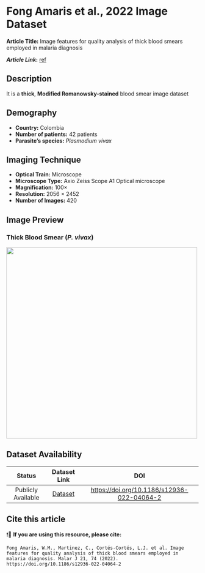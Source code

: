 # **Fong Amaris et al., 2022 Image Dataset**  
**Article Title:** Image features for quality analysis of thick blood smears employed in malaria diagnosis

**_Article Link_:** [ref](https://www.researchgate.net/publication/359064205_Image_features_for_quality_analysis_of_thick_blood_smears_employed_in_malaria_diagnosis)


## **Description**
It is a **thick**, **Modified Romanowsky-stained** blood smear image dataset 


## **Demography**
+ **Country:** Colombia
+ **Number of patients:** 42 patients
+ **Parasite’s species:** _Plasmodium vivax_


## **Imaging Technique**
+ **Optical Train:** Microscope
+ **Microscope Type:** Axio Zeiss Scope A1 Optical microscope
+ **Magnification:** 100×
+ **Resolution:** 2056 × 2452 
+ **Number of Images:** 420


## **Image Preview**
### **Thick Blood Smear (_P. vivax_)**
<img src="https://github.com/ItunuIsewon/Malaria_Blood_Film_Images/blob/main/Images/Amaris%20et%20al..png?raw=true" alt="" width="500">


## **Dataset Availability**

|**Status**|**Dataset Link**|**DOI**|
|:---:|:---:|:---:|
|Publicly Available| [Dataset](https://www.researchgate.net/publication/359064205_Image_features_for_quality_analysis_of_thick_blood_smears_employed_in_malaria_diagnosis)| https://doi.org/10.1186/s12936-022-04064-2|


## **Cite this article**

❗🛑 **If you are using this resource, please cite:**

```
Fong Amaris, W.M., Martinez, C., Cortés-Cortés, L.J. et al. Image features for quality analysis of thick blood smears employed in malaria diagnosis. Malar J 21, 74 (2022). https://doi.org/10.1186/s12936-022-04064-2
```
